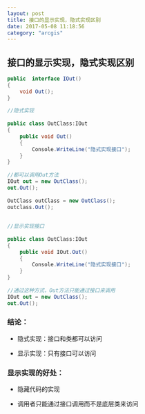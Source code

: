 ```yaml
---
layout: post
title: 接口的显示实现，隐式实现区别
date: 2017-05-08 11:18:56
category: "arcgis"
---
```


## 接口的显示实现，隐式实现区别

```c#
public  interface IOut()  
{  
    void Out();  
}  
  
//隐式实现  
  
public class OutClass:IOut  
{  
    public void Out()  
    {  
        Console.WriteLine("隐式实现接口");  
    }  
}  
  
//都可以调用Out方法  
IOut out = new OutClass();  
out.Out();  
  
OutClass outClass = new OutClass();  
outclass.Out();  
  
  
//显示实现接口  
  
public class OutClass:IOut  
{  
    public void IOut.Out()  
    {  
        Console.WriteLine("隐式实现接口");  
    }       
}  
  
//通过这种方式，Out方法只能通过接口来调用  
IOut out = new OutClass();  
out.Out();  
```

### 结论：

* 隐式实现：接口和类都可以访问

* 显示实现：只有接口可以访问


### 显示实现的好处：

* 隐藏代码的实现

* 调用者只能通过接口调用而不是底层类来访问